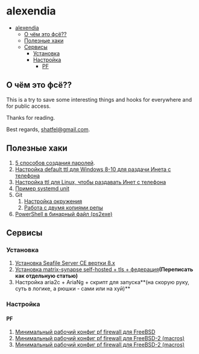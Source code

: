 # alexendia

- [alexendia](#alexendia)
  - [О чём это фсё??](#о-чём-это-фсё)
  - [Полезные хаки](#полезные-хаки)
  - [Сервисы](#сервисы)
    - [Установка](#установка)
    - [Настройка](#настройка)
      - [PF](#pf)

## О чём это фсё??

This is a try to save some interesting things and hooks for everywhere and for public access.

Thanks for reading.

Best regards, shatfel@gmail.com.

## Полезные хаки

1. [5 способов создания паролей](docs/tools-and-hacks/5-ways-to-generate-passwords.md#contents).
2. [Настройка default ttl для Windows 8-10 для раздачи Инета с телефона](docs/tools-and-hacks/windows-8-10-default-TTL-for-mobile-tethering.md)
3. [Настройка ttl для Linux, чтобы раздавать Инет с телефона](docs/tools-and-hacks/linux-TTL-for-mobile-tethering.md)
4. [Пример systemd unit](docs/tools-and-hacks/systemd-unit-example.md)
5. Git
   1. [Настройка окружения](docs/tools-and-hacks/git-env.md)
   2. [Работа с двумя копиями репы](docs/tools-and-hacks/git-two-remotes.md)
6. [PowerShell в бинарный файл (ps2exe)](docs/tools-and-hacks/ps2exe.md)

## Сервисы
### Установка
1. [Установка Seafile Server CE вертки 8.x](docs/services-config/seafile-server-8x-install.md)
2. [Установка matrix-synapse self-hosted + tls + федерация](https://github.com/shatfel/matrix-template)**(Переписать как отдельную статью)**
3. Настройка aria2c + AriaNg + скрипт для запуска**(на скорую руку, суть в логике, а рюшки - сами или на хуй)**
   
### Настройка
#### PF
1. [Минимальный рабочий конфиг pf firewall для FreeBSD](docs/services-config/pf-minimal.md)
2. [Минимальный рабочий конфиг pf firewall для FreeBSD-2 (macros)](docs/services-config/pf-minimal-macroses.md)
3. [Минимальный рабочий конфиг pf firewall для FreeBSD-2 (macros)](docs/services-config/pf-minimal-soso.md)
